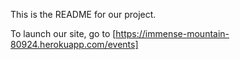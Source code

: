 This is the README for our project.

To launch our site, go to [https://immense-mountain-80924.herokuapp.com/events]
